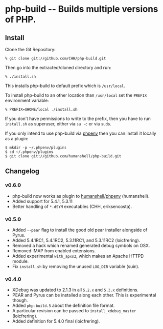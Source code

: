 php-build -- Builds multiple versions of PHP.
=============================================

## Install

Clone the Git Repository:

    % git clone git://github.com/CHH/php-build.git

Then go into the extracted/cloned directory and run:

    % ./install.sh

This installs php-build to default prefix which is `/usr/local`. 

To install php-build to an other location than `/usr/local` set the
`PREFIX` environment variable:

    % PREFIX=$HOME/local ./install.sh

If you don't have permissions to write to the prefix, then you 
have to run `install.sh` as superuser, either via `su -c` or via `sudo`.

If you only intend to use php-build via
[phpenv](https://github.com/humanshell/phpenv) then you can install it locally
as a plugin:

    $ mkdir -p ~/.phpenv/plugins
    $ cd ~/.phpenv/plugins
    $ git clone git://github.com/humanshell/php-build.git

## Changelog

### v0.6.0

 * php-build now works as plugin to
   [humanshell/phpenv](http://github.com/humanshell/phpenv)
(humanshell).
 * Added support for 5.4.1, 5.3.11
 * Better handling of `*.dSYM` executables (CHH, eriksencosta).

### v0.5.0

 * Added `--pear` flag to install the good old pear installer alongside
   of Pyrus.
 * Added 5.4.1RC1, 5.4.1RC2, 5.3.11RC1, and 5.3.11RC2 (loicfrering).
 * Removed a hack which renamed generated debug symbols on OSX.
 * Removed IMAP from enabled extensions.
 * Added experimental `with_apxs2`, which makes an Apache HTTPD module.
 * Fix `install.sh` by removing the unused `LOG_DIR` variable (suin).

### v0.4.0

 * XDebug was updated to 2.1.3 in all `5.2.x` and `5.3.x` definitions.
 * PEAR and Pyrus can be installed along each other. This is
   experimental though.
 * Added `php-build.5` about the definition file format.
 * A particular revision can be passed to `install_xdebug_master`
   (loicfrering).
 * Added definition for 5.4.0 final (loicfrering).

